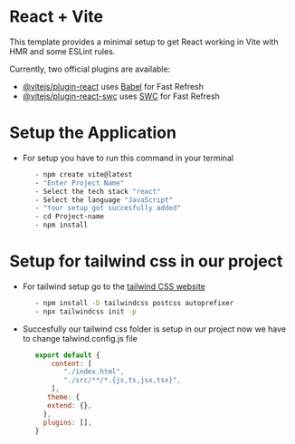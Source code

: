 # React + Vite

This template provides a minimal setup to get React working in Vite with HMR and some ESLint rules.

Currently, two official plugins are available:

- [@vitejs/plugin-react](https://github.com/vitejs/vite-plugin-react/blob/main/packages/plugin-react/README.md) uses [Babel](https://babeljs.io/) for Fast Refresh
- [@vitejs/plugin-react-swc](https://github.com/vitejs/vite-plugin-react-swc) uses [SWC](https://swc.rs/) for Fast Refresh

# Setup the Application

- For setup you have to run this command in your terminal
  
  ```bash
     - npm create vite@latest
     - "Enter Project Name"
     - Select the tech stack "react"
     - Select the language "JavaScript"
     - "Your setup got succesfully added"
     - cd Project-name
     - npm install
  ```

# Setup for tailwind css in our project

- For tailwind setup go to the [tailwind CSS website](https://tailwindcss.com/docs/guides/vite)

  ```bash
     - npm install -D tailwindcss postcss autoprefixer
     - npx tailwindcss init -p
  ```

- Succesfully our tailwind css folder is setup in our project now we have to change talwind.config.js file

  ```JavaScript
     export default {
         content: [
            "./index.html",
            "./src/**/*.{js,ts,jsx,tsx}",
         ],
        theme: {
        extend: {},
       },
       plugins: [],
     }
  ```
  
